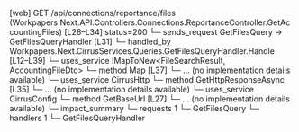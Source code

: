 [web] GET /api/connections/reportance/files  (Workpapers.Next.API.Controllers.Connections.ReportanceController.GetAccountingFiles)  [L28–L34] status=200
  └─ sends_request GetFilesQuery -> GetFilesQueryHandler [L31]
    └─ handled_by Workpapers.Next.CirrusServices.Queries.GetFilesQueryHandler.Handle [L12–L39]
      └─ uses_service IMapToNew<FileSearchResult, AccountingFileDto>
        └─ method Map [L37]
          └─ ... (no implementation details available)
      └─ uses_service CirrusHttp
        └─ method GetHttpResponseAsync [L35]
          └─ ... (no implementation details available)
      └─ uses_service CirrusConfig
        └─ method GetBaseUrl [L27]
          └─ ... (no implementation details available)
  └─ impact_summary
    └─ requests 1
      └─ GetFilesQuery
    └─ handlers 1
      └─ GetFilesQueryHandler

